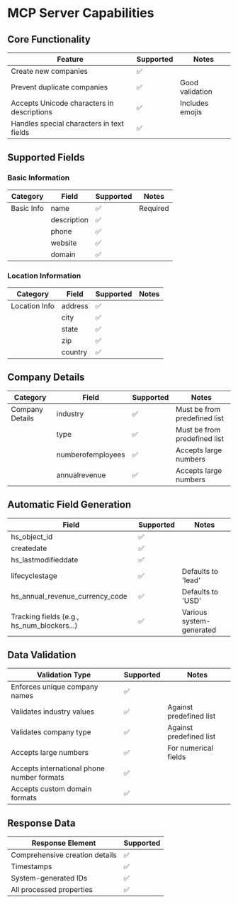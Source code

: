 # MCP Server Capabilities
## Core Functionality

| Feature                                                | Supported | Notes               |
|--------------------------------------------------------|-----------|----------------------|
| Create new companies                                   | ✅        |                      |
| Prevent duplicate companies                            | ✅        | Good validation      |
| Accepts Unicode characters in descriptions             | ✅        | Includes emojis      |
| Handles special characters in text fields              | ✅        |                      |


## Supported Fields 

### Basic Information

| Category    | Field       | Supported | Notes    |
|-------------|-------------|-----------|----------|
| Basic Info  | name        | ✅        | Required |
|             | description | ✅        |          |
|             | phone       | ✅        |          |
|             | website     | ✅        |          |
|             | domain      | ✅        |          |

### Location Information

| Category      | Field   | Supported | Notes |
|---------------|---------|-----------|-------|
| Location Info | address | ✅        |       |
|               | city    | ✅        |       |
|               | state   | ✅        |       |
|               | zip     | ✅        |       |
|               | country | ✅        |       |


## Company Details

| Category        | Field             | Supported | Notes                        |
|-----------------|-------------------|-----------|------------------------------|
| Company Details | industry          | ✅        | Must be from predefined list |
|                 | type              | ✅        | Must be from predefined list |
|                 | numberofemployees | ✅        | Accepts large numbers        |
|                 | annualrevenue     | ✅        | Accepts large numbers        |


## Automatic Field Generation 

| Field                                       | Supported | Notes                    |
|--------------------------------------------|-----------|--------------------------|
| hs_object_id                               | ✅        |                          |
| createdate                                 | ✅        |                          |
| hs_lastmodifieddate                        | ✅        |                          |
| lifecyclestage                             | ✅        | Defaults to 'lead'       |
| hs_annual_revenue_currency_code            | ✅        | Defaults to 'USD'        |
| Tracking fields (e.g., hs_num_blockers...) | ✅        | Various system-generated |


## Data Validation

| Validation Type                            | Supported | Notes                    |
|--------------------------------------------|-----------|--------------------------|
| Enforces unique company names              | ✅        |                          |
| Validates industry values                  | ✅        | Against predefined list  |
| Validates company type                     | ✅        | Against predefined list  |
| Accepts large numbers                      | ✅        | For numerical fields     |
| Accepts international phone number formats | ✅        |                          |
| Accepts custom domain formats              | ✅        |                          |


## Response Data

| Response Element                | Supported |
|--------------------------------|-----------|
| Comprehensive creation details | ✅        |       
| Timestamps                     | ✅        |      
| System-generated IDs           | ✅        |     
| All processed properties       | ✅        |    
